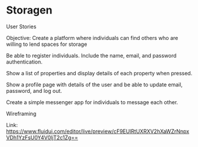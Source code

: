 # Storagen

User Stories

Objective: Create a platform where individuals can find others who are willing to lend spaces for storage

Be able to register individuals. Include the name, email, and password authentication.

Show a list of properties and display details of each property when pressed.

Show a profile page with details of the user and be able to update email, password, and log out.

Create a simple messenger app for individuals to message each other.

Wireframing

Link: https://www.fluidui.com/editor/live/preview/cF9EUlRtUXRXV2hXaWZrNnpxVDh1YzFsU0Y4V0ljT2c1Zg==
